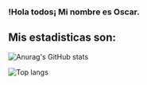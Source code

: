### !Hola todos¡ Mi nombre es Oscar.

## Mis estadisticas son:
![Anurag's GitHub stats](https://github-readme-stats.vercel.app/api?username=Oscargit12&show_icons=true&theme=tokyonight)

![Top langs](https://github-readme-stats.vercel.app/api/top-langs/?username=Oscargit12&show_icons=true&theme=tokyonight)



